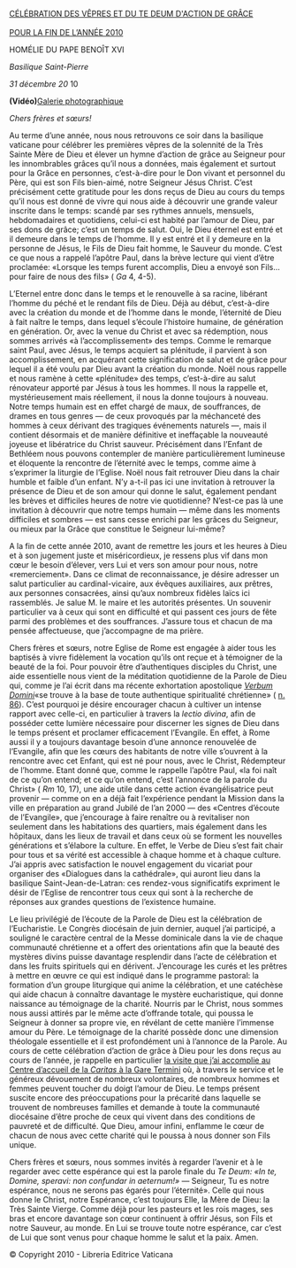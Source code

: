 [CÉLÉBRATION DES VÊPRES ET DU TE DEUM D'ACTION DE GRÂCE \
\
POUR LA FIN DE L’ANNÉE 2010](http://www.vatican.va/news_services/liturgy/libretti/2010/20101231_tedeum.pdf)

HOMÉLIE DU PAPE BENOÎT XVI

*Basilique Saint-Pierre*

*31 décembre 20* 10

**(Vidéo)**[Galerie photographique](http://www.vatican.va/news_services/liturgy/photogallery/2010/20101231/index.html)

*Chers frères et sœurs!*

Au terme d’une année, nous nous retrouvons ce soir dans la basilique vaticane pour célébrer les premières vêpres de la solennité de la Très Sainte Mère de Dieu et élever un hymne d’action de grâce au Seigneur pour les innombrables grâces qu’il nous a données, mais également et surtout pour la Grâce en personnes, c’est-à-dire pour le Don vivant et personnel du Père, qui est son Fils bien-aimé, notre Seigneur Jésus Christ. C’est précisément cette gratitude pour les dons reçus de Dieu au cours du temps qu’il nous est donné de vivre qui nous aide à découvrir une grande valeur inscrite dans le temps: scandé par ses rythmes annuels, mensuels, hebdomadaires et quotidiens, celui-ci est habité par l’amour de Dieu, par ses dons de grâce; c’est un temps de salut. Oui, le Dieu éternel est entré et il demeure dans le temps de l’homme. Il y est entré et il y demeure en la personne de Jésus, le Fils de Dieu fait homme, le Sauveur du monde. C’est ce que nous a rappelé l’apôtre Paul, dans la brève lecture qui vient d’être proclamée: «Lorsque les temps furent accomplis, Dieu a envoyé son Fils... pour faire de nous des fils» ( *Ga* 4, 4-5).

L’Eternel entre donc dans le temps et le renouvelle à sa racine, libérant l’homme du péché et le rendant fils de Dieu. Déjà au début, c’est-à-dire avec la création du monde et de l’homme dans le monde, l’éternité de Dieu à fait naître le temps, dans lequel s’écoule l’histoire humaine, de génération en génération. Or, avec la venue du Christ et avec sa rédemption, nous sommes arrivés «à l’accomplissement» des temps. Comme le remarque saint Paul, avec Jésus, le temps acquiert sa plénitude, il parvient à son accomplissement, en acquérant cette signification de salut et de grâce pour lequel il a été voulu par Dieu avant la création du monde. Noël nous rappelle et nous ramène à cette «plénitude» des temps, c’est-à-dire au salut rénovateur apporté par Jésus à tous les hommes. Il nous la rappelle et, mystérieusement mais réellement, il nous la donne toujours à nouveau. Notre temps humain est en effet chargé de maux, de souffrances, de drames en tous genres — de ceux provoqués par la méchanceté des hommes à ceux dérivant des tragiques événements naturels —, mais il contient désormais et de manière définitive et ineffaçable la nouveauté joyeuse et libératrice du Christ sauveur. Précisément dans l’Enfant de Bethléem nous pouvons contempler de manière particulièrement lumineuse et éloquente la rencontre de l’éternité avec le temps, comme aime à s’exprimer la liturgie de l’Eglise. Noël nous fait retrouver Dieu dans la chair humble et faible d’un enfant. N’y a-t-il pas ici une invitation à retrouver la présence de Dieu et de son amour qui donne le salut, également pendant les brèves et difficiles heures de notre vie quotidienne? N’est-ce pas là une invitation à découvrir que notre temps humain — même dans les moments difficiles et sombres — est sans cesse enrichi par les grâces du Seigneur, ou mieux par la Grâce que constitue le Seigneur lui-même?

A la fin de cette année 2010, avant de remettre les jours et les heures à Dieu et à son jugement juste et miséricordieux, je ressens plus vif dans mon cœur le besoin d’élever, vers Lui et vers son amour pour nous, notre «remerciement». Dans ce climat de reconnaissance, je désire adresser un salut particulier au cardinal-vicaire, aux évêques auxiliaires, aux prêtres, aux personnes consacrées, ainsi qu’aux nombreux fidèles laïcs ici rassemblés. Je salue M. le maire et les autorités présentes. Un souvenir particulier va à ceux qui sont en difficulté et qui passent ces jours de fête parmi des problèmes et des souffrances. J’assure tous et chacun de ma pensée affectueuse, que j’accompagne de ma prière.

Chers frères et sœurs, notre Eglise de Rome est engagée à aider tous les baptisés à vivre fidèlement la vocation qu’ils ont reçue et à témoigner de la beauté de la foi. Pour pouvoir être d’authentiques disciples du Christ, une aide essentielle nous vient de la méditation quotidienne de la Parole de Dieu qui, comme je l’ai écrit dans ma récente exhortation apostolique *[Verbum Domini](/content/benedict-xvi/fr/apost_exhortations/documents/hf_ben-xvi_exh_20100930_verbum-domini.html)*«se trouve à la base de toute authentique spiritualité chrétienne» ( [n. 86](/content/benedict-xvi/fr/apost_exhortations/documents/hf_ben-xvi_exh_20100930_verbum-domini.html#La_Parole_de_Dieu_dans_la_vie_eccl%C3%A9siale)). C’est pourquoi je désire encourager chacun à cultiver un intense rapport avec celle-ci, en particulier à travers la *lectio divina*, afin de posséder cette lumière nécessaire pour discerner les signes de Dieu dans le temps présent et proclamer efficacement l’Evangile. En effet, à Rome aussi il y a toujours davantage besoin d’une annonce renouvelée de l’Evangile, afin que les cœurs des habitants de notre ville s’ouvrent à la rencontre avec cet Enfant, qui est né pour nous, avec le Christ, Rédempteur de l’homme. Etant donné que, comme le rappelle l’apôtre Paul, «la foi naît de ce qu’on entend; et ce qu’on entend, c’est l’annonce de la parole du Christ» ( *Rm* 10, 17), une aide utile dans cette action évangélisatrice peut provenir — comme on en a déjà fait l’expérience pendant la Mission dans la ville en préparation au grand Jubilé de l’an 2000 — des «Centres d’écoute de l’Evangile», que j’encourage à faire renaître ou à revitaliser non seulement dans les habitations des quartiers, mais également dans les hôpitaux, dans les lieux de travail et dans ceux où se forment les nouvelles générations et s’élabore la culture. En effet, le Verbe de Dieu s’est fait chair pour tous et sa vérité est accessible à chaque homme et à chaque culture. J’ai appris avec satisfaction le nouvel engagement du vicariat pour organiser des «Dialogues dans la cathédrale», qui auront lieu dans la basilique Saint-Jean-de-Latran: ces rendez-vous significatifs expriment le désir de l’Eglise de rencontrer tous ceux qui sont à la recherche de réponses aux grandes questions de l’existence humaine.

Le lieu privilégié de l’écoute de la Parole de Dieu est la célébration de l’Eucharistie. Le Congrès diocésain de juin dernier, auquel j’ai participé, a souligné le caractère central de la Messe dominicale dans la vie de chaque communauté chrétienne et a offert des orientations afin que la beauté des mystères divins puisse davantage resplendir dans l’acte de célébration et dans les fruits spirituels qui en dérivent. J’encourage les curés et les prêtres à mettre en œuvre ce qui est indiqué dans le programme pastoral: la formation d’un groupe liturgique qui anime la célébration, et une catéchèse qui aide chacun à connaître davantage le mystère eucharistique, qui donne naissance au témoignage de la charité. Nourris par le Christ, nous sommes nous aussi attirés par le même acte d’offrande totale, qui poussa le Seigneur à donner sa propre vie, en révélant de cette manière l’immense amour du Père. Le témoignage de la charité possède donc une dimension théologale essentielle et il est profondément uni à l’annonce de la Parole. Au cours de cette célébration d’action de grâce à Dieu pour les dons reçus au cours de l’année, je rappelle en particulier [la visite que j’ai accomplie au Centre d’accueil de la *Caritas* à la Gare Termini](/content/benedict-xvi/fr/speeches/2010/february/documents/hf_ben-xvi_spe_20100214_caritas.html) où, à travers le service et le généreux dévouement de nombreux volontaires, de nombreux hommes et femmes peuvent toucher du doigt l’amour de Dieu. Le temps présent suscite encore des préoccupations pour la précarité dans laquelle se trouvent de nombreuses familles et demande à toute la communauté diocésaine d’être proche de ceux qui vivent dans des conditions de pauvreté et de difficulté. Que Dieu, amour infini, enflamme le cœur de chacun de nous avec cette charité qui le poussa à nous donner son Fils unique.

Chers frères et sœurs, nous sommes invités à regarder l’avenir et à le regarder avec cette espérance qui est la parole finale du *Te Deum: «In te, Domine, speravi: non confundar in aeternum!»* — Seigneur, Tu es notre espérance, nous ne serons pas égarés pour l’éternité». Celle qui nous donne le Christ, notre Espérance, c’est toujours Elle, la Mère de Dieu: la Très Sainte Vierge. Comme déjà pour les pasteurs et les rois mages, ses bras et encore davantage son cœur continuent à offrir Jésus, son Fils et notre Sauveur, au monde. En Lui se trouve toute notre espérance, car c’est de Lui que sont venus pour chaque homme le salut et la paix. Amen.

© Copyright 2010 - Libreria Editrice Vaticana